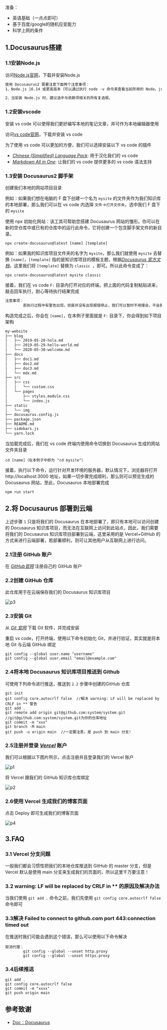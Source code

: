 
准备：

- 英语基础（一点点即可）
- 基于百度/google的随机应变能力
- 科学上网的条件  

## 1.Docusaurus搭建

### 1.1安装Node.js

访问[Node.js官网](https://nodejs.org/zh-cn/)，下载并安装Node.js


```markdown
使用 Docusaurus2 需要注意下面两个注意事项：
1、Node.js 16.14 或更高版本（可以通过执行 node -v 命令来查看当前所用的 Node。js 版本）。你可以使用 nvm 管理同一台计算机上安装的多个 Node 版本。

2、当安装 Node.js 时，建议选中与依赖项相关的所有复选框。
```

### 1.2安装vscode  

安装 vs code 可以使得我们更好编写本地的笔记文章，并可作为本地编辑器使用

访问[vs code官网](https://code.visualstudio.com/)，下载并安装 vs code

为了使用 vs code 可以更加的方便，我们可以选择安装以下 vs code 的插件

- [*Chinese (Simplified) Language Pack*](https://marketplace.visualstudio.com/items?itemName=MS-CEINTL.vscode-language-pack-zh-hans): 用于汉化我们的 vs code
- [*Markdown All in One*](https://marketplace.visualstudio.com/items?itemName=yzhang.markdown-all-in-one): 让我们的 vs code 提供更多的 vs code 语法支持


### 1.3安装 Docusaurus2 脚手架

创建我们本地的网站项目目录

例如：如果我们想在电脑的 F 盘下创建一个名为 `mysite` 的文件夹作为我们知识库的本地部署，那么我们可以在 vs code 内选择 `文件`->`打开文件夹`，选中我们 F 盘下的 `mysite`

使用 npx 初始化网站：该工具可帮助您搭建 Docusaurus 网站的雏形。你可以在新的空仓库中或已有的仓库中的运行此命令，它将创建一个包含脚手架文件的新目录。
```shell
npx create-docusaurus@latest [name] [template]
```

例如：如果我的知识库项目文件夹的名字为 `mysite`，那么我们就使用 `mysite` 去替换 `[name]`，`[template]` 指的是知识库项目的模板主题，根据[*Docusaurus 官方文档*](https://www.docusaurus.cn/docs/installation)，这里我们将 `[template]` 替换为 `classic `，即可。所以此命令变成了：
```shell
npx create-docusaurus@latest mysite classic
```

接着，我们在 vs code `F:` 目录内打开对应的终端，把上面的代码复制粘贴进来，敲击回车执行，耐心等待执行结果完成
```markdown
注意事项：
        若执行过程中有警告出现，但是并没有出现报错停止，我们可以暂时不用理会，不会影响后续的操作，并且注意，安装 Docusaurus2，Node.js 需使用 16.14 或更高版本
```

构造完成之后，你会在 `[name]`，在本例子里面就是 `F:` 目录下，你会得到如下项目架构
```markdown
my-website
├── blog
│   ├── 2019-05-28-hola.md
│   ├── 2019-05-29-hello-world.md
│   └── 2020-05-30-welcome.md
├── docs
│   ├── doc1.md
│   ├── doc2.md
│   ├── doc3.md
│   └── mdx.md
├── src
│   ├── css
│   │   └── custom.css
│   └── pages
│       ├── styles.module.css
│       └── index.js
├── static
│   └── img
├── docusaurus.config.js
├── package.json
├── README.md
├── sidebars.js
└── yarn.lock
```

当加载完成后，我们在 vs code 终端内使用命令切换到 Docusaurus 生成的网站文件夹目录
```shell
cd [name]（在本例子中即为 "cd mysite"）
```

接着，执行以下命令，运行针对开发环境的服务器，默认情况下，浏览器将打开 http://localhost:3000 地址，如果一切步骤完成顺利，那么则可以预览生成的 Docusaurus 网站，至此，Docusaurus 本地部署完成
```shell
npm run start
```

## 2.将 Docusaurus 部署到云端  

上述步骤 `1` 只是将我们的 Docusaurus 在本地部署了，即只有本地可以访问创建的 Docusaurus 知识库项目，而无法在互联网上访问到此站点，因此，我们需要将我们的 Docusaurus 知识库项目部署到云端，这里采用的是 Vercel+GitHub 的方式来进行云端部署，若部署顺利，则可让其他用户从互联网上进行访问。


### 2.1注册 GitHub 账户

在 [*GitHub官网*](https://github.com/join) 注册自己的 GitHub 账户


### 2.2创建 GitHub 仓库

此仓库用于在云端保存我们的 Docusaurus 知识库项目

![p3](/Efficiency_and_Miscellaneous/p3.png)


### 2.3安装 Git

从 [*Git 官网*](https://git-scm.com/downloads) 下载 Git 软件，并完成安装

重启 vs code，打开终端，使用以下命令初始化 Git，并进行验证，其实就是将本地 Git 与云端 GitHub 绑定
```shell
git config --global user.name "username"
git config --global user.email "email@example.com"
```


### 2.4将本地 Docusaurus 知识库项目推送到 Github

可使用下列命令进行推送，推送到 `2.2` 步骤中创建的GitHub 仓库

```shell
git init
git config core.autocrlf false  //解决 warning: LF will be replaced by CRLF in ** 警告
git add .
git remote add origin git@github.com:system/system.git  //git@github.com:system/system.git为你的仓库地址
git commit -m "xxx"
git branch -M main
git push -u origin main  //一定要注意，是 push 到 main 分支!

```


### 2.5注册并登录 [*Vercel*](https://vercel.com/) 账户

我们可以根据以下图片所示，点击注册并且登录我们的 Vercel 账户

![p1](/Efficiency_and_Miscellaneous/p1.png)

将 Vercel 跟我们的 GitHub 知识库仓库绑定

![p2](/Efficiency_and_Miscellaneous/p2.png)


### 2.6使用 Vercel 生成我们的博客页面

点击 Deploy 即可生成我们的博客页面

![p4](/Efficiency_and_Miscellaneous/p4.png)


## 3.FAQ

### 3.1 Vercel 分支问题

一般我们都会习惯性把我们的本地仓库推送到 GitHub 的 master 分支，但是 Vercel 默认是使用 main 分支来生成我们的页面的，所以这里千万要注意！


### 3.2 warning: LF will be replaced by CRLF in ** 的原因及解决办法

当我们使用 `git add .` 命令之前，我们先使用 `git config core.autocrlf false` 命令即可


### 3.3解决 Failed to connect to github.com port 443:connection timed out

在推送时我们可能会遇到这个错误，那么可以使用以下命令解决
```shell
取消代理：
        git config --global --unset http.proxy
        git config --global --unset https.proxy
```


### 3.4后续推送
```shell
git add .
git config core.autocrlf false
git commit -m "xxxx"
git push origin main

```



## 参考致谢
- [Doc：Docusaurus](https://www.docusaurus.cn/docs/installation)



